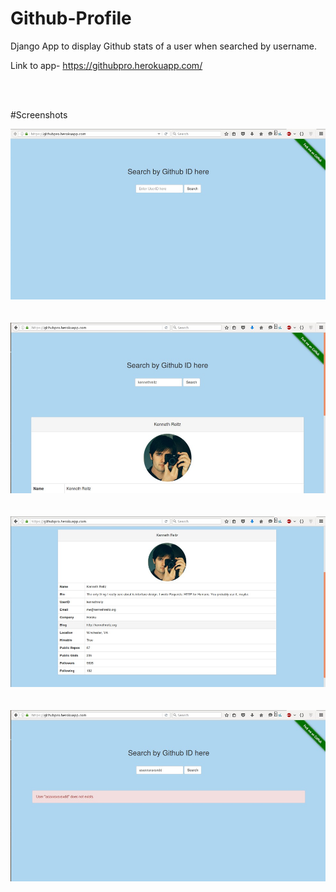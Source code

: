 # Github-Profile
Django App to display Github stats of a user when searched by username.

Link to app- https://githubpro.herokuapp.com/ 

<br><br>

#Screenshots

![Screenshot](https://github.com/iamshubh22/Github-Profile/blob/master/screenshots/Screenshot.jpg)  
  <br><br>
![Screenshot](https://github.com/iamshubh22/Github-Profile/blob/master/screenshots/Screenshot%282%29.jpg)  
  <br><br>
![Screenshot](https://github.com/iamshubh22/Github-Profile/blob/master/screenshots/Screenshot%281%29.jpg)  
  <br><br>
![Screenshot](https://github.com/iamshubh22/Github-Profile/blob/master/screenshots/Screenshot%283%29.jpg)  
